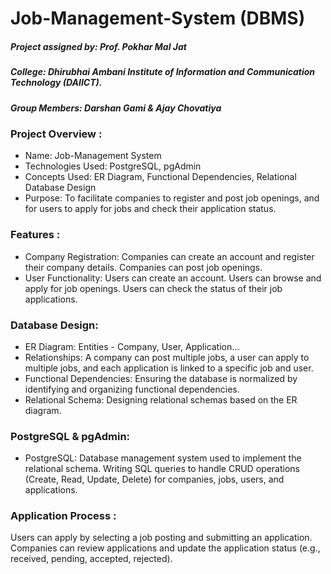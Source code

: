 # Job-Management-System (DBMS)

##### Project assigned by: Prof. Pokhar Mal Jat 
##### College: Dhirubhai Ambani Institute of Information and Communication Technology (DAIICT).
##### Group Members: Darshan Gami & Ajay Chovatiya

### Project Overview :
* Name: Job-Management System
* Technologies Used: PostgreSQL, pgAdmin
* Concepts Used: ER Diagram, Functional Dependencies, Relational Database Design
* Purpose: To facilitate companies to register and post job openings, and for users to apply for jobs and check their application status.

### Features :
* Company Registration: Companies can create an account and register their company details. Companies can post job openings.
* User Functionality: Users can create an account. Users can browse and apply for job openings. Users can check the status of their job applications.

### Database Design:
* ER Diagram: Entities - Company, User, Application...
* Relationships: A company can post multiple jobs, a user can apply to multiple jobs, and each application is linked to a specific job and user.
* Functional Dependencies: Ensuring the database is normalized by identifying and organizing functional dependencies.
* Relational Schema: Designing relational schemas based on the ER diagram.

### PostgreSQL & pgAdmin:
* PostgreSQL: Database management system used to implement the relational schema. Writing SQL queries to handle CRUD operations (Create, Read, Update, Delete) for companies, jobs, users, and applications.

### Application Process :
Users can apply by selecting a job posting and submitting an application. Companies can review applications and update the application status (e.g., received, pending, accepted, rejected).
